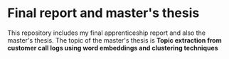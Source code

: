 # Final report and master's thesis

This repository includes my final apprenticeship report and also the master's thesis. The topic of the master's thesis is **Topic extraction from customer call logs using word embeddings and clustering techniques**
 
